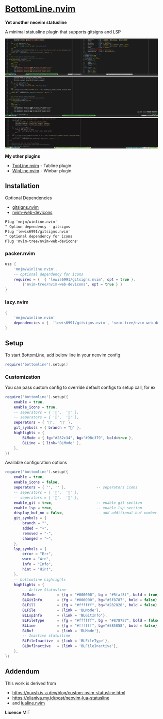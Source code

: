 # [BottomLine.nvim](https://github.com/mnjm/bottomline.nvim)
**Yet another neovim statusline**

A minimal statusline plugin that supports gitsigns and LSP

![Demo image](https://github.com/mnjm/github-media-repo/blob/main/bottomline.nvim/ss1.png?raw=true)
![Demo image](https://github.com/mnjm/github-media-repo/blob/main/bottomline.nvim/ss2.png?raw=true)
![Demo image](https://github.com/mnjm/github-media-repo/blob/main/bottomline.nvim/ss3.png?raw=true)

**My other plugins**
- [TopLine.nvim](https://github.com/mnjm/topline.nvim) - Tabline plugin
- [WinLine.nvim](https://github.com/mnjm/winline.nvim) - Winbar plugin

## Installation

Optional Dependencies
- [gitsigns.nvim](https://github.com/lewis6991/gitsigns.nvim)
- [nvim-web-devicons](https://github.com/nvim-tree/nvim-web-devicons)

```vim
Plug 'mnjm/winline.nvim'
" Option dependency - gitsigns
Plug 'lewis6991/gitsigns.nvim'
" Optional dependency for icons
Plug 'nvim-tree/nvim-web-devicons'
```
### packer.nvim
```lua
use {
    'mnjm/winline.nvim',
    -- optional dependency for icons 
    requires = {  { 'lewis6991/gitsigns.nvim', opt = true },
        {'nvim-tree/nvim-web-devicons', opt = true } }
}
```
### lazy.nvim
```lua
{
    'mnjm/winline.nvim'
    dependencies = {  'lewis6991/gitsigns.nvim', 'nvim-tree/nvim-web-devicons' }
}
```
## Setup
To start BottomLine, add below line in your neovim config
```lua
require('bottomline').setup()
```
### Customization
You can pass custom config to override default configs to setup call, for ex
```lua
require('bottomline').setup({
    enable = true,
    enable_icons = true,
    -- seperators = { '',  '' },
    -- seperators = { '',  '' },
    seperators = { '',  '' },
    git_symbols = { branch = "" },
    highlights = {
        BLMode = { fg="#282c34", bg="#98c379", bold=true },
        BLLine = { link="BLMode" },
    },
})
```
Available configuration options
```lua
require('bottomline').setup({
    enable = true,
    enable_icons = false,
    seperators = { '', '' },              -- seperators icons
    -- seperators = { '',  '' },
    -- seperators = { '',  '' },
    enable_git = true,                    -- enable git section
    enable_lsp = true,                    -- enable lsp section
    display_buf_no = false,               -- add additional buf number section at the end of statusline
    git_symbols = {
        branch = "",
        added = "+",
        removed = "-",
        changed = "~",
    },
    lsp_symbols = {
        error = "Err",
        warn = "Wrn",
        info = "Info",
        hint = "Hint",
    },
    -- bottomline highlights
    highlights = {
        -- Active Statusline
        BLMode          = {fg = "#000000", bg = "#5faf5f", bold = true},
        BLGitInfo       = {fg = "#000000", bg="#5f8787", bold = false},
        BLFill          = {fg = "#ffffff", bg="#282828", bold = false},
        BLFile          = {link = 'BLMode'},
        BLLspInfo       = {link = 'BLGitInfo'},
        BLFileType      = {fg = "#ffffff", bg = "#878787", bold = false},
        BLLine          = {fg = "#ffffff", bg="#585858", bold = false},
        BLBuf           = {link = 'BLMode'},
        -- Inactive statusline
        BLFileInactive  = {link = 'BLFileType'},
        BLBufInactive   = {link = 'BLFileInactive'},
    },
})
```


## Addendum
This work is derived from
- https://nuxsh.is-a.dev/blog/custom-nvim-statusline.html
- https://elianiva.my.id/post/neovim-lua-statusline
- and [lualine.nvim](https://github.com/nvim-lualine/lualine.nvim)

**Licence** MIT
